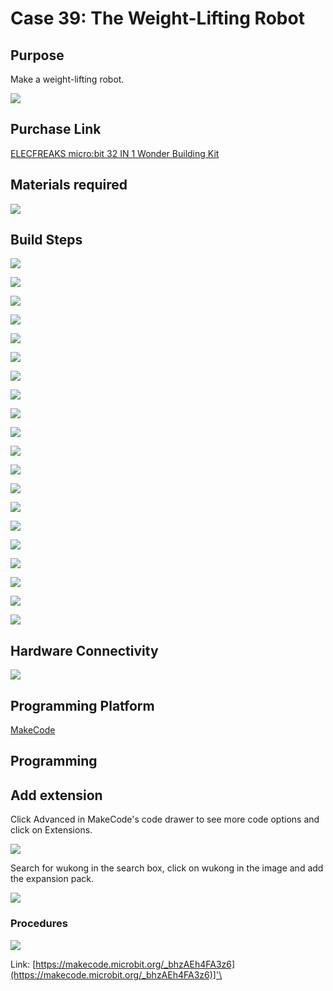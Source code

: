 ﻿# Case 39: The Weight-Lifting Robot
## Purpose
Make a weight-lifting robot.

![](https://wiki-media-ef.oss-cn-hongkong.aliyuncs.com//images/Wonder-Building-Kit-case-39-01.png)

## Purchase Link

[ELECFREAKS micro:bit 32 IN 1 Wonder Building Kit](https://www.elecfreaks.com/micro-bit-wonder-building-kit-without-micro-bit-board.html)

## Materials required

![](https://wiki-media-ef.oss-cn-hongkong.aliyuncs.com//images/Wonder-Building-Kit-step-case-39-01.png)

## Build Steps


![](https://wiki-media-ef.oss-cn-hongkong.aliyuncs.com//images/Wonder-Building-Kit-step-case-39-02.png)

![](https://wiki-media-ef.oss-cn-hongkong.aliyuncs.com//images/Wonder-Building-Kit-step-case-39-03.png)

![](https://wiki-media-ef.oss-cn-hongkong.aliyuncs.com//images/Wonder-Building-Kit-step-case-39-04.png)

![](https://wiki-media-ef.oss-cn-hongkong.aliyuncs.com//images/Wonder-Building-Kit-step-case-39-05.png)

![](https://wiki-media-ef.oss-cn-hongkong.aliyuncs.com//images/Wonder-Building-Kit-step-case-39-06.png)

![](https://wiki-media-ef.oss-cn-hongkong.aliyuncs.com//images/Wonder-Building-Kit-step-case-39-07.png)

![](https://wiki-media-ef.oss-cn-hongkong.aliyuncs.com//images/Wonder-Building-Kit-step-case-39-08.png)

![](https://wiki-media-ef.oss-cn-hongkong.aliyuncs.com//images/Wonder-Building-Kit-step-case-39-09.png)

![](https://wiki-media-ef.oss-cn-hongkong.aliyuncs.com//images/Wonder-Building-Kit-step-case-39-10.png)

![](https://wiki-media-ef.oss-cn-hongkong.aliyuncs.com//images/Wonder-Building-Kit-step-case-39-11.png)

![](https://wiki-media-ef.oss-cn-hongkong.aliyuncs.com//images/Wonder-Building-Kit-step-case-39-12.png)

![](https://wiki-media-ef.oss-cn-hongkong.aliyuncs.com//images/Wonder-Building-Kit-step-case-39-13.png)

![](https://wiki-media-ef.oss-cn-hongkong.aliyuncs.com//images/Wonder-Building-Kit-step-case-39-14.png)

![](https://wiki-media-ef.oss-cn-hongkong.aliyuncs.com//images/Wonder-Building-Kit-step-case-39-15.png)

![](https://wiki-media-ef.oss-cn-hongkong.aliyuncs.com//images/Wonder-Building-Kit-step-case-39-16.png)

![](https://wiki-media-ef.oss-cn-hongkong.aliyuncs.com//images/Wonder-Building-Kit-step-case-39-17.png)

![](https://wiki-media-ef.oss-cn-hongkong.aliyuncs.com//images/Wonder-Building-Kit-step-case-39-18.png)

![](https://wiki-media-ef.oss-cn-hongkong.aliyuncs.com//images/Wonder-Building-Kit-step-case-39-19.png)

![](https://wiki-media-ef.oss-cn-hongkong.aliyuncs.com//images/Wonder-Building-Kit-step-case-39-20.png)

![](https://wiki-media-ef.oss-cn-hongkong.aliyuncs.com//images/Wonder-Building-Kit-step-case-39-21.png)

## Hardware Connectivity

![](https://wiki-media-ef.oss-cn-hongkong.aliyuncs.com//images/Wonder-Building-Kit-case-39-03.png)

## Programming Platform

[MakeCode](https://makecode.microbit.org/)

## Programming
## Add extension
Click Advanced in MakeCode's code drawer to see more code options and click on Extensions.

![](https://wiki-media-ef.oss-cn-hongkong.aliyuncs.com//images/Wonder-Building-Kit-case-21-02.png)

Search for wukong in the search box, click on wukong in the image and add the expansion pack.

![](https://wiki-media-ef.oss-cn-hongkong.aliyuncs.com//images/Wonder-Building-Kit-case-21-03.png)





### Procedures

![](https://wiki-media-ef.oss-cn-hongkong.aliyuncs.com//images/Wonder-Building-Kit-case-39-04.png)

Link: [https://makecode.microbit.org/_bhzAEh4FA3z6](https://makecode.microbit.org/_bhzAEh4FA3z6)]'\
